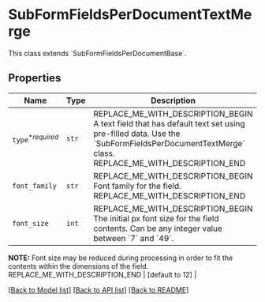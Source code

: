 # SubFormFieldsPerDocumentTextMerge

This class extends &#x60;SubFormFieldsPerDocumentBase&#x60;.

## Properties
Name | Type | Description | Notes
------------ | ------------- | ------------- | -------------
| `type`<sup>*_required_</sup> | ```str``` | REPLACE_ME_WITH_DESCRIPTION_BEGIN A text field that has default text set using pre-filled data. Use the &#x60;SubFormFieldsPerDocumentTextMerge&#x60; class. REPLACE_ME_WITH_DESCRIPTION_END |  [default to 'text-merge'] |
| `font_family` | ```str``` | REPLACE_ME_WITH_DESCRIPTION_BEGIN Font family for the field. REPLACE_ME_WITH_DESCRIPTION_END |  |
| `font_size` | ```int``` | REPLACE_ME_WITH_DESCRIPTION_BEGIN The initial px font size for the field contents. Can be any integer value between &#x60;7&#x60; and &#x60;49&#x60;.

**NOTE:** Font size may be reduced during processing in order to fit the contents within the dimensions of the field. REPLACE_ME_WITH_DESCRIPTION_END |  [default to 12] |

[[Back to Model list]](../README.md#documentation-for-models) [[Back to API list]](../README.md#documentation-for-api-endpoints) [[Back to README]](../README.md)

